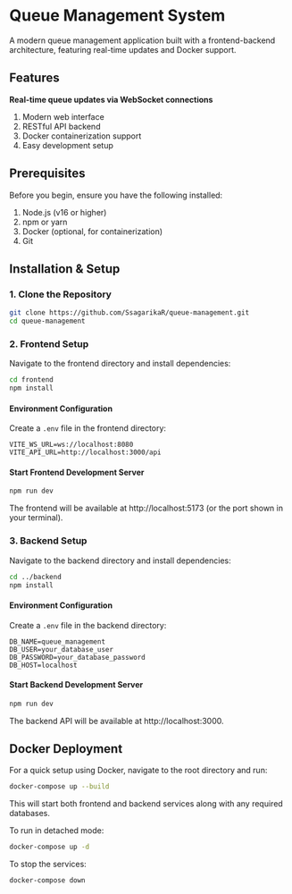 # Queue Management System

A modern queue management application built with a frontend-backend architecture, featuring real-time updates and Docker support.

## Features

**Real-time queue updates via WebSocket connections**

1. Modern web interface
2. RESTful API backend
3. Docker containerization support
4. Easy development setup

## Prerequisites

Before you begin, ensure you have the following installed:

1. Node.js (v16 or higher)
2. npm or yarn
3. Docker (optional, for containerization)
4. Git

## Installation & Setup

### 1. Clone the Repository

```bash
git clone https://github.com/SsagarikaR/queue-management.git
cd queue-management
```

### 2. Frontend Setup

Navigate to the frontend directory and install dependencies:

```bash
cd frontend
npm install
```

#### Environment Configuration

Create a `.env` file in the frontend directory:

```
VITE_WS_URL=ws://localhost:8080
VITE_API_URL=http://localhost:3000/api
```

#### Start Frontend Development Server

```bash
npm run dev
```

The frontend will be available at http://localhost:5173 (or the port shown in your terminal).

### 3. Backend Setup

Navigate to the backend directory and install dependencies:

```bash
cd ../backend
npm install
```

#### Environment Configuration

Create a `.env` file in the backend directory:

```
DB_NAME=queue_management
DB_USER=your_database_user
DB_PASSWORD=your_database_password
DB_HOST=localhost
```

#### Start Backend Development Server

```bash
npm run dev
```

The backend API will be available at http://localhost:3000.

## Docker Deployment

For a quick setup using Docker, navigate to the root directory and run:

```bash
docker-compose up --build
```

This will start both frontend and backend services along with any required databases.

To run in detached mode:

```bash
docker-compose up -d
```

To stop the services:

```bash
docker-compose down
```
